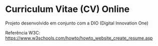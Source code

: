 # Curriculum Vitae (CV) Online

Projeto desenvolvido em conjunto com a DIO (Digital Innovation One)

Referência W3C: https://www.w3schools.com/howto/howto_website_create_resume.asp
